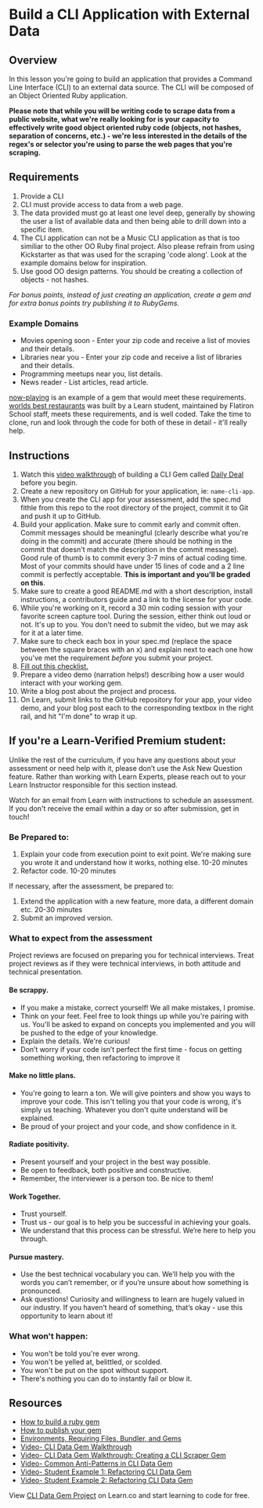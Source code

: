 # Build a CLI Application with External Data

## Overview

In this lesson you're going to build an application that provides a Command Line Interface (CLI) to an external data source. The CLI will be composed of an Object Oriented Ruby application. 

**Please note that while you will be writing code to scrape data from a public website, what we're really looking for is your capacity to effectively write good object oriented ruby code (objects, not hashes, separation of concerns, etc.) - we're less interested in the details of the regex's or selector you're using to parse the web pages that you're scraping.**

## Requirements

1. Provide a CLI
2. CLI must provide access to data from a web page.
3. The data provided must go at least one level deep, generally by showing the user a list of available data and then being able to drill down into a specific item.
4. The CLI application can not be a Music CLI application as that is too similiar to the other OO Ruby final project. Also please refrain from using Kickstarter as that was used for the scraping 'code along'. Look at the example domains below for inspiration.
5. Use good OO design patterns. You should be creating a collection of objects - not hashes.


*For bonus points, instead of just creating an application, create a gem and for extra bonus points try publishing it to RubyGems.*

### Example Domains

- Movies opening soon - Enter your zip code and receive a list of movies and their details.
- Libraries near you -  Enter your zip code and receive a list of libraries and their details.
- Programming meetups near you, list details.
- News reader - List articles, read article.

[now-playing](https://github.com/learn-co-curriculum/now-playing-cli-gem) is an example of a gem that would meet these requirements.
[worlds best restaurants](https://github.com/cjbrock/worlds-best-restaurants-cli-gem) was built by a Learn student, maintained by Flatiron School staff, meets these requirements, and is well coded.
Take the time to clone, run and look through the code for both of these in detail - it'll really help.

## Instructions

1. Watch this [video walkthrough](https://www.youtube.com/watch?v=_lDExWIhYKI) of building a CLI Gem called [Daily Deal](https://github.com/learn-co-curriculum/daily_deal) before you begin.
2. Create a new repository on GitHub for your application, ie: `name-cli-app`.
3. When you create the CLI app for your assessment, add the spec.md fithle from this repo to the root directory of the project, commit it to Git and push it up to GitHub.
4. Build your application. Make sure to commit early and commit often. Commit messages should be meaningful (clearly describe what you're doing in the commit) and accurate (there should be nothing in the commit that doesn't match the description in the commit message). Good rule of thumb is to commit every 3-7 mins of actual coding time. Most of your commits should have under 15 lines of code and a 2 line commit is perfectly acceptable. **This is important and you'll be graded on this**.
5. Make sure to create a good README.md with a short description, install instructions, a contributors guide and a link to the license for your code.
6. While you're working on it, record a 30 min coding session with your favorite screen capture tool. During the session, either think out loud or not. It's up to you. You don't need to submit the video, but we may ask for it at a later time.
7. Make sure to check each box in your spec.md (replace the space between the square braces with an x) and explain next to each one how you've met the requirement *before* you submit your project.
8. [Fill out this checklist.](https://docs.google.com/forms/d/1ItDHkNbtHJP8T2G28Nqc3Ad8MppbPDpqv9AijAOCFDA/)
9. Prepare a video demo (narration helps!) describing how a user would interact with your working gem.
10. Write a blog post about the project and process.
11. On Learn, submit links to the GitHub repository for your app, your video demo, and your blog post each to the corresponding textbox in the right rail, and hit "I'm done" to wrap it up.  


## If you're a Learn-Verified Premium student: 

Unlike the rest of the curriculum, if you have any questions about your assessment or need help with it, please don’t use the Ask New Question feature. Rather than working with Learn Experts, please reach out to your Learn Instructor responsible for this section instead.

Watch for an email from Learn with instructions to schedule an assessment. If you don't receive the email within a day or so after submission, get in touch!

### Be Prepared to:

1. Explain your code from execution point to exit point. We're making sure you wrote it and understand how it works, nothing else. 10-20 minutes
2. Refactor code. 10-20 minutes

If necessary, after the assessment, be prepared to:

1. Extend the application with a new feature, more data, a different domain etc. 20-30 minutes
2. Submit an improved version.

### What to expect from the assessment

Project reviews are focused on preparing you for technical interviews. Treat project reviews as if they were technical interviews, in both attitude and technical presentation. 

#### Be scrappy.
- If you make a mistake, correct yourself! We all make mistakes, I promise.
- Think on your feet. Feel free to look things up while you're pairing with us. You'll be asked to expand on concepts you implemented and you will be pushed to the edge of your knowledge.
- Explain the details. We're curious!
- Don’t worry if your code isn’t perfect the first time - focus on getting something working, then refactoring to improve it

#### Make no little plans.
- You're going to learn a ton. We will give pointers and show you ways to improve your code. This isn't telling you that your code is wrong, it's simply us teaching. Whatever you don't quite understand will be explained.
- Be proud of your project and your code, and show confidence in it. 

#### Radiate positivity.
- Present yourself and your project in the best way possible. 
- Be open to feedback, both positive and constructive. 
- Remember, the interviewer is a person too. Be nice to them!

#### Work Together.
- Trust yourself.
- Trust us - our goal is to help you be successful in achieving your goals.
- We understand that this process can be stressful. We’re here to help you through. 

#### Pursue mastery.
- Use the best technical vocabulary you can. We’ll help you with the words you can’t remember, or if you’re unsure about how something is pronounced. 
- Ask questions! Curiosity and willingness to learn are hugely valued in our industry. If you haven’t heard of something, that’s okay - use this opportunity to learn about it!


### What won't happen:

- You won't be told you're ever wrong.
- You won't be yelled at, belittled, or scolded.
- You won't be put on the spot without support.
- There's nothing you can do to instantly fail or blow it.

## Resources

- [How to build a ruby gem](http://guides.rubygems.org/make-your-own-gem/)
- [How to publish your gem](http://guides.rubygems.org/publishing/)
- [Environments, Requiring Files, Bundler, and Gems](https://www.youtube.com/watch?v=XBgZLm-sdl8) 
- [Video- CLI Data Gem Walkthrough](https://www.youtube.com/watch?v=_lDExWIhYKI)
- [Video- CLI Data Gem Walkthrough: Creating a CLI Scraper Gem](https://www.youtube.com/watch?v=Y5X6NRQi0bU)
- [Video- Common Anti-Patterns in CLI Data Gem](https://www.youtube.com/watch?v=cbMa87oWv08)
- [Video- Student Example 1: Refactoring CLI Data Gem](https://www.youtube.com/watch?v=JEL_PXr74qQ)
- [Video- Student Example 2: Refactoring CLI Data Gem](https://www.youtube.com/watch?v=Lt0oyHiKWIw)


<p class='util--hide'>View <a href='https://learn.co/lessons/cli-data-gem-assessment'>CLI Data Gem Project</a> on Learn.co and start learning to code for free.</p>
